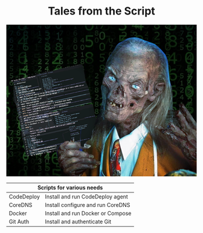 <div align=center>

# **Tales from the Script**

![Tales from the Script](tales-from-the-script.png)

<table>
  <thead>
    <tr>
      <th colspan="2">Scripts for various needs</th>
    </tr>
  </thead>
  <tbody>
    <tr>
      <td valign="top">CodeDeploy</td>
      <td valign="top">Install and run CodeDeploy agent</td>
    </tr>
    <tr>
      <td valign="top">CoreDNS</td>
      <td valign="top">Install configure and run CoreDNS</td>
    </tr>
    <tr>
      <td valign="top">Docker</td>
      <td valign="top">Install and run Docker or Compose</td>
    </tr>
    <tr>
      <td valign="top">Git Auth</td>
      <td valign="top">Install and authenticate Git</td>
    </tr>
  </tbody>
</table>

</div>
